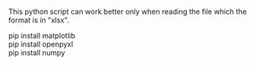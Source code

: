 This python script can work better only when reading the file which the format is in "xlsx".  

pip install matplotlib  
pip install openpyxl  
pip install numpy  
